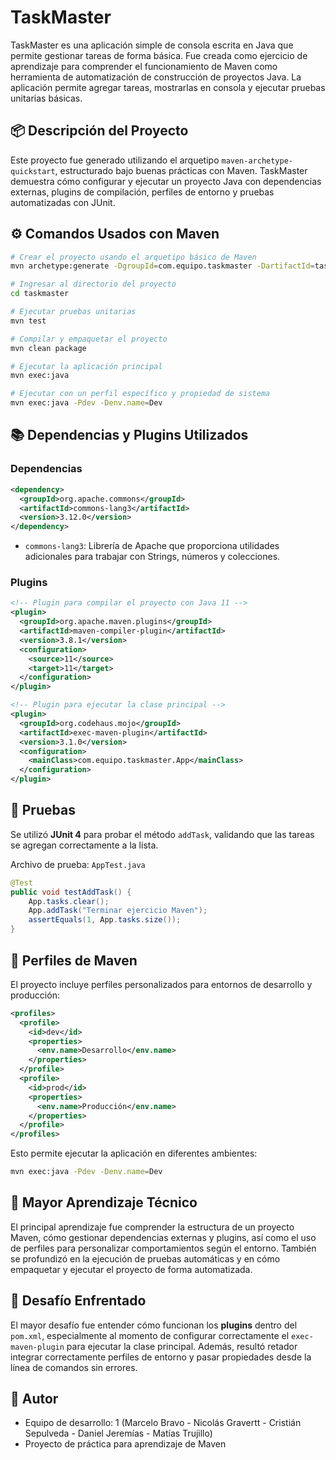 # TaskMaster

TaskMaster es una aplicación simple de consola escrita en Java que permite gestionar tareas de forma básica. Fue creada como ejercicio de aprendizaje para comprender el funcionamiento de Maven como herramienta de automatización de construcción de proyectos Java. La aplicación permite agregar tareas, mostrarlas en consola y ejecutar pruebas unitarias básicas.

## 📦 Descripción del Proyecto

Este proyecto fue generado utilizando el arquetipo `maven-archetype-quickstart`, estructurado bajo buenas prácticas con Maven. TaskMaster demuestra cómo configurar y ejecutar un proyecto Java con dependencias externas, plugins de compilación, perfiles de entorno y pruebas automatizadas con JUnit.

## ⚙️ Comandos Usados con Maven

```bash
# Crear el proyecto usando el arquetipo básico de Maven
mvn archetype:generate -DgroupId=com.equipo.taskmaster -DartifactId=taskmaster -DarchetypeArtifactId=maven-archetype-quickstart -DinteractiveMode=false

# Ingresar al directorio del proyecto
cd taskmaster

# Ejecutar pruebas unitarias
mvn test

# Compilar y empaquetar el proyecto
mvn clean package

# Ejecutar la aplicación principal
mvn exec:java

# Ejecutar con un perfil específico y propiedad de sistema
mvn exec:java -Pdev -Denv.name=Dev
```

## 📚 Dependencias y Plugins Utilizados

### Dependencias

```xml
<dependency>
  <groupId>org.apache.commons</groupId>
  <artifactId>commons-lang3</artifactId>
  <version>3.12.0</version>
</dependency>
```

- `commons-lang3`: Librería de Apache que proporciona utilidades adicionales para trabajar con Strings, números y colecciones.

### Plugins

```xml
<!-- Plugin para compilar el proyecto con Java 11 -->
<plugin>
  <groupId>org.apache.maven.plugins</groupId>
  <artifactId>maven-compiler-plugin</artifactId>
  <version>3.8.1</version>
  <configuration>
    <source>11</source>
    <target>11</target>
  </configuration>
</plugin>

<!-- Plugin para ejecutar la clase principal -->
<plugin>
  <groupId>org.codehaus.mojo</groupId>
  <artifactId>exec-maven-plugin</artifactId>
  <version>3.1.0</version>
  <configuration>
    <mainClass>com.equipo.taskmaster.App</mainClass>
  </configuration>
</plugin>
```

## 🧪 Pruebas

Se utilizó **JUnit 4** para probar el método `addTask`, validando que las tareas se agregan correctamente a la lista.

Archivo de prueba: `AppTest.java`

```java
@Test
public void testAddTask() {
    App.tasks.clear();
    App.addTask("Terminar ejercicio Maven");
    assertEquals(1, App.tasks.size());
}
```

## 🔁 Perfiles de Maven

El proyecto incluye perfiles personalizados para entornos de desarrollo y producción:

```xml
<profiles>
  <profile>
    <id>dev</id>
    <properties>
      <env.name>Desarrollo</env.name>
    </properties>
  </profile>
  <profile>
    <id>prod</id>
    <properties>
      <env.name>Producción</env.name>
    </properties>
  </profile>
</profiles>
```

Esto permite ejecutar la aplicación en diferentes ambientes:

```bash
mvn exec:java -Pdev -Denv.name=Dev
```

## 📘 Mayor Aprendizaje Técnico

El principal aprendizaje fue comprender la estructura de un proyecto Maven, cómo gestionar dependencias externas y plugins, así como el uso de perfiles para personalizar comportamientos según el entorno. También se profundizó en la ejecución de pruebas automáticas y en cómo empaquetar y ejecutar el proyecto de forma automatizada.

## 🧩 Desafío Enfrentado

El mayor desafío fue entender cómo funcionan los **plugins** dentro del `pom.xml`, especialmente al momento de configurar correctamente el `exec-maven-plugin` para ejecutar la clase principal. Además, resultó retador integrar correctamente perfiles de entorno y pasar propiedades desde la línea de comandos sin errores.

## 🚀 Autor

- Equipo de desarrollo: 1 (Marcelo Bravo - Nicolás Gravertt - Cristián Sepulveda - Daniel Jeremías - Matías Trujillo)
- Proyecto de práctica para aprendizaje de Maven
